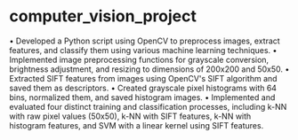 # computer_vision_project

• Developed a Python script using OpenCV to preprocess images, extract features, and classify them using various machine learning techniques.
• Implemented image preprocessing functions for grayscale conversion, brightness adjustment, and resizing to dimensions of 200x200 and 50x50.
• Extracted SIFT features from images using OpenCV's SIFT algorithm and saved them as descriptors.
• Created grayscale pixel histograms with 64 bins, normalized them, and saved histogram images.
• Implemented and evaluated four distinct training and classification processes, including k-NN with raw pixel values (50x50), k-NN with SIFT features, k-NN with histogram features, and SVM with a linear kernel using SIFT features.
